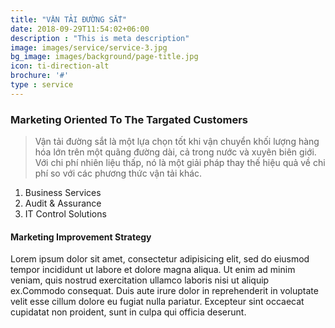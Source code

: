 ```yaml
---
title: "VẬN TẢI ĐƯỜNG SẮT"
date: 2018-09-29T11:54:02+06:00
description : "This is meta description"
image: images/service/service-3.jpg
bg_image: images/background/page-title.jpg
icon: ti-direction-alt
brochure: '#'
type : service
---
```


### Marketing Oriented To The Targated Customers


>Vận tải đường sắt là một lựa chọn tốt khi vận chuyển khối lượng hàng hóa lớn trên một quãng đường dài, cả trong nước và xuyên biên giới. Với chi phí nhiên liệu thấp, nó là một giải pháp thay thế hiệu quả về chi phí so với các phương thức vận tải khác.

1. Business Services
2. Audit & Assurance
3. IT Control Solutions

#### Marketing Improvement Strategy
Lorem ipsum dolor sit amet, consectetur adipisicing elit, sed do eiusmod tempor incididunt ut labore et dolore magna aliqua. Ut enim ad minim veniam, quis nostrud exercitation ullamco laboris nisi ut aliquip ex.Commodo consequat. Duis aute irure dolor in reprehenderit in voluptate velit esse cillum dolore eu fugiat nulla pariatur. Excepteur sint occaecat cupidatat non proident, sunt in culpa qui officia deserunt.

